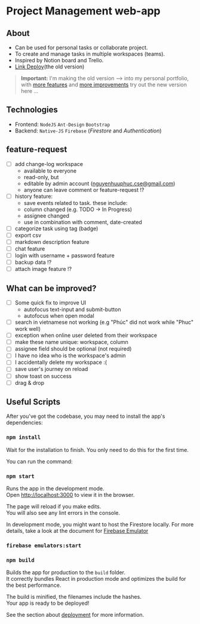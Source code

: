 # Project Management web-app
 
## About
- Can be used for personal tasks or collaborate project.
- To create and manage tasks in multiple workspaces (teams).
- Inspired by Notion board and Trello.
- [Link Deploy](https://thanhdatdelta.herokuapp.com/)(the old version)
> **Important:**
> I'm making the old version --> into my personal portfolio, 
> with [more features](#feature-request) and [more improvements]([#What-can-be-improved?])
> try out the new version here ...
 
## Technologies
- Frontend: `NodeJS` `Ant-Design` `Bootstrap`
- Backend: `Native-JS` `Firebase` (*Firestore* and *Authentication*)
 
## feature-request
- [ ] add change-log workspace
  - available to everyone
  - read-only, but
  - editable by admin account (nguyenhuuphuc.cse@gmail.com)
  - anyone can leave comment or feature-request !?
- [ ] history feature: 
  - save events related to task. these include:
  - column changed (e.g. TODO -> In Progress)
  - assignee changed
  - use in combination with comment, date-created
- [ ] categorize task using tag (badge) 
- [ ] export csv
- [ ] markdown description feature
- [ ] chat feature
- [ ] login with username + password feature 
- [ ] backup data !?
- [ ] attach image feature !?

## What can be improved?
- [ ] Some quick fix to improve UI
  - autofocus text-input and submit-button
  - autofocus when open modal
- [ ] search in vietnamese not working (e.g "Phúc" did not work while "Phuc" work well)
- [ ] exception when online user deleted from their workspace
- [ ] make these name unique: workspace, column
- [ ] assignee field should be optional (not required)
- [ ] I have no idea who is the workspace's admin
- [ ] I accidentally delete my workspace :(
- [ ] save user's journey on reload
- [ ] show toast on success
- [ ] drag & drop

## Useful Scripts
 
After you've got the codebase, you may need to install the app's dependencies:
### `npm install`
Wait for the installation to finish. You only need to do this for the first time.
 
You can run the command:
### `npm start`
 
Runs the app in the development mode.\
Open [http://localhost:3000](http://localhost:3000) to view it in the browser.
 
The page will reload if you make edits.\
You will also see any lint errors in the console.
 
In development mode, you might want to host the Firestore locally. For more details, take a look at the document for [Firebase Emulator](https://firebase.google.com/docs/emulator-suite/connect_and_prototype)
### `firebase emulators:start`
 
### `npm build`
 
Builds the app for production to the `build` folder.\
It correctly bundles React in production mode and optimizes the build for the best performance.
 
The build is minified, the filenames include the hashes.\
Your app is ready to be deployed!
 
See the section about [deployment](https://facebook.github.io/create-react-app/docs/deployment) for more information.
 
